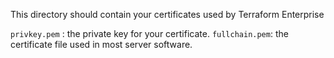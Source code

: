 This directory should contain your certificates used by Terraform Enterprise

`privkey.pem`  : the private key for your certificate.
`fullchain.pem`: the certificate file used in most server software.
